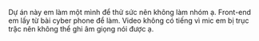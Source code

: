 Dự án này em làm một mình để thử sức nên không làm nhóm ạ.
Front-end em lấy từ bài cyber phone để làm.
Video không có tiếng vì mic em bị trục trặc nên không thể ghi âm giọng nói được ạ.
